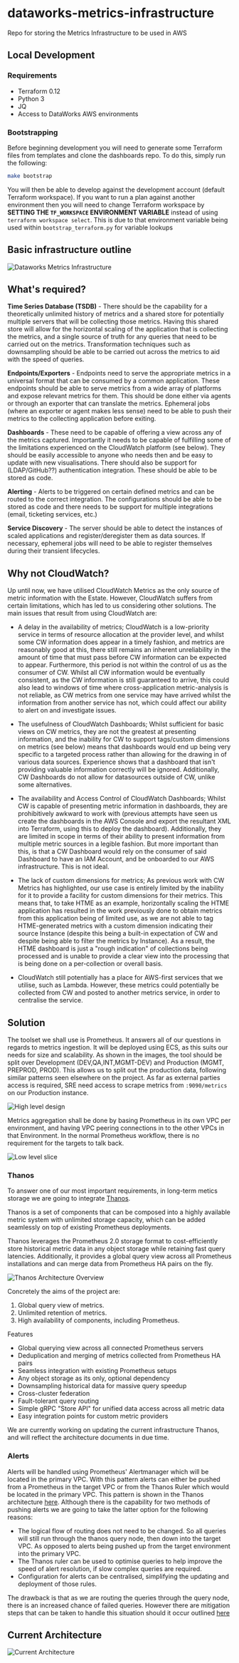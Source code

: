 # dataworks-metrics-infrastructure
Repo for storing the Metrics Infrastructure to be used in AWS

## Local Development

### Requirements
* Terraform 0.12
* Python 3
* JQ
* Access to DataWorks AWS environments

### Bootstrapping
Before beginning development you will need to generate some Terraform files from templates and clone the dashboards repo. To do this, simply run the following:
```bash
make bootstrap
```
You will then be able to develop against the development account (default Terraform workspace). If you want to run a plan against another environment then you will need to change Terraform workspace by **SETTING THE `TF_WORKSPACE` ENVIRONMENT VARIABLE** instead of using `terraform workspace select`. This is due to that environment variable being used within `bootstrap_terraform.py` for variable lookups

## Basic infrastructure outline

![Dataworks Metrics Infrastructure](docs/MetricsInfra.png)

## What's required?

**Time Series Database (TSDB)** - There should be the capability for a theoretically unlimited history of metrics and a shared store for potentially multiple servers that will be collecting those metrics. Having this shared store will allow for the horizontal scaling of the application that is collecting the metrics, and a single source of truth for any queries that need to be carried out on the metrics. Transformation techniques such as downsampling should be able to be carried out across the metrics to aid with the speed of queries.

**Endpoints/Exporters** - Endpoints need to serve the appropriate metrics in a universal format that can be consumed by a common application. These endpoints should be able to serve metrics from a wide array of platforms and expose relevant metrics for them. This should be done either via agents or through an exporter that can translate the metrics. Ephemeral jobs (where an exporter or agent makes less sense) need to be able to push their metrics to the collecting application before exiting.

**Dashboards** - These need to be capable of offering a view across any of the metrics captured. Importantly it needs to be capable of fulfilling some of the limitations experienced on the CloudWatch platform (see below). They should be easily accessible to anyone who needs then and be easy to update with new visualisations. There should also be support for (LDAP/GitHub??) authentication integration. These should be able to be stored as code.

**Alerting** - Alerts to be triggered on certain defined metrics and can be routed to the correct integration. The configurations should be able to be stored as code and there needs to be support for multiple integrations (email, ticketing services, etc.)

**Service Discovery** - The server should be able to detect the instances of scaled applications and register/deregister them as data sources. If necessary, ephemeral jobs will need to be able to register themselves during their transient lifecycles.

## Why not CloudWatch?

Up until now, we have utilised CloudWatch Metrics as the only source of metric information with the Estate. However, CloudWatch suffers from certain limitations, which has led to us considering other solutions. The main issues that result from using CloudWatch are:

* A delay in the availability of metrics; CloudWatch is a low-priority service in terms of resource allocation at the provider level, and whilst some CW information does appear in a timely fashion, and metrics are reasonably good at this, there still remains an inherent unreliability in the amount of time that must pass before CW information can be expected to appear. Furthermore, this period is not within the control of us as the consumer of CW. Whilst all CW information would be eventually consistent, as the CW information is still guaranteed to arrive, this could also lead to windows of time where cross-application metric-analysis is not reliable, as CW metrics from one service may have arrived whilst the information from another service has not, which could affect our ability to alert on and investigate issues.

* The usefulness of CloudWatch Dashboards; Whilst sufficient for basic views on CW metrics, they are not the greatest at presenting information, and the inability for CW to support tags/custom dimensions on metrics (see below) means that dashboards would end up being very specific to a targeted process rather than allowing for the drawing in of various data sources. Experience shows that a dashboard that isn't providing valuable information correctly will be ignored. Additionally, CW Dashboards do not allow for datasources outside of CW, unlike some alternatives.

* The availability and Access Control of CloudWatch Dashboards; Whilst CW is capable of presenting metric information in dashboards, they are prohibitively awkward to work with (previous attempts have seen us create the dashboards in the AWS Console and export the resultant XML into Terraform, using this to deploy the dashboard). Additionally, they are limited in scope in terms of their ability to present information from multiple metric sources in a legible fashion. But more important than this, is that a CW Dashboard would rely on the consumer of said Dashboard to have an IAM Account, and be onboarded to our AWS infrastructure. This is not ideal. 

* The lack of custom dimensions for metrics; As previous work with CW Metrics has highlighted, our use case is entirely limited by the inability for it to provide a facility for custom dimensions for their metrics. This means that, to take HTME as an example, horizontally scaling the HTME application has resulted in the work previously done to obtain metrics from this application being of limited use, as we are not able to tag HTME-generated metrics with a custom dimension indicating their source Instance (despite this being a built-in expectation of CW and despite being able to filter the metrics by Instance). As a result, the HTME dashboard is just a "rough indication" of collections being processed and is unable to provide a clear view into the processing that is being done on a per-collection or overall basis.

* CloudWatch still potentially has a place for AWS-first services that we utilise, such as Lambda. However, these metrics could potentially be collected from CW and posted to another metrics service, in order to centralise the service.

## Solution

The toolset we shall use is Prometheus. It answers all of our questions in regards to metrics ingestion. It will be deployed using ECS, as this suits our needs for size and scalability.
As shown in the images, the tool should be split over Development (DEV,QA,INT,MGMT-DEV) and Production (MGMT, PREPROD, PROD). This allows us to split out the production data, following similar patterns seen elsewhere on the project.  As far as external parties access is required, SRE need access to scrape metrics from `:9090/metrics` on our Production instance.  

![High level design](docs/monitoring_high_level.png)

Metrics aggregation shall be done by basing Prometheus in its own VPC per environment, and having VPC peering connections in to the other VPCs in that Environment. In the normal Prometheus workflow, there is no requirement for the targets to talk back.

![Low level slice](docs/monitoring_slice.png)

### Thanos

To answer one of our most important requirements, in long-term metics storage we are going to integrate [Thanos](https://github.com/thanos-io/thanos).  

Thanos is a set of components that can be composed into a highly available metric system with unlimited storage capacity, which can be added seamlessly on top of existing Prometheus deployments.

Thanos leverages the Prometheus 2.0 storage format to cost-efficiently store historical metric data in any object storage while retaining fast query latencies. Additionally, it provides a global query view across all Prometheus installations and can merge data from Prometheus HA pairs on the fly.

![Thanos Architecture Overview](docs/thanos_arch.jpg)

Concretely the aims of the project are:

1. Global query view of metrics.
1. Unlimited retention of metrics.
1. High availability of components, including Prometheus.

Features
* Global querying view across all connected Prometheus servers
* Deduplication and merging of metrics collected from Prometheus HA pairs
* Seamless integration with existing Prometheus setups
* Any object storage as its only, optional dependency
* Downsampling historical data for massive query speedup
* Cross-cluster federation
* Fault-tolerant query routing
* Simple gRPC "Store API" for unified data access across all metric data
* Easy integration points for custom metric providers

We are currently working on updating the current infrastructure Thanos, and will reflect the architecture documents in due time.

### Alerts

Alerts will be handled using Prometheus' Alertmanager which will be located in the primary VPC. With this pattern alerts can either be pushed from a Prometheus in the target VPC or from the Thanos Ruler which would be located in the primary VPC. This pattern is shown in the Thanos architecture [here](#Thanos). Although there is the capability for two methods of pushing alerts we are going to take the latter option for the following reasons:

* The logical flow of routing does not need to be changed. So all queries will still run through the thanos query node, then down into the target VPC. As opposed to alerts being pushed up from the target environment into the primary VPC.
* The Thanos ruler can be used to optimise queries to help improve the speed of alert resolution, if slow complex queries are required.
* Configuration for alerts can be centralised, simplifying the updating and deployment of those rules.

The drawback is that as we are routing the queries through the query node, there is an increased chance of failed queries. However there are mitigation steps that can be taken to handle this situation should it occur outlined [here](https://thanos.io/components/rule.md/#must-have-essential-ruler-alerts)

## Current Architecture

![Current Architecture](docs/metrics_architecture_290720.png)

